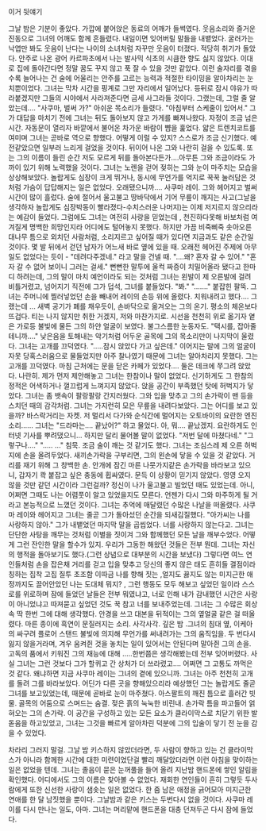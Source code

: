 
이거 뒷얘기



그날 밤은 기분이 좋았다. 가깝에 붙어앉은 동료의 어깨가 들썩였다. 웃음소리와 즐거운 진동으로 그녀의 어깨도 함께 흔들렸다. 내일이면 잊어버릴 말들을 내뱉었다. 굴러가는 낙엽만 봐도 웃음이 난다는 나이의 소녀처럼 자꾸만 웃음이 터졌다. 적당히 취기가 돌았다. 안주로 나온 광어 카르파초에서 나는 발사믹 식초의 시큼한 향도 싫지 않았다. 이대로 집에 돌아간다면 정말 꿈도 꾸지 않고 푹 잘 수 있을 것만 같았다. 이런 술자리를 겪을수록 늘어나는 건 술에 어울리는 안주를 고르는 능력과 적절한 타이밍을 알아차리는 눈치뿐이었다. 그녀는 막차 시간을 핑계로 그만 자리에서 일어났다. 등뒤로 잠시 야유가 따라붙겠지만 그들의 시야에서 사라져준다면 금세 사그라들 것이다. 그랬는데, 그럴 줄 알았는데.... "사쿠마, 벌써 가?" 아쉬운 목소리가 들렸다. "아침부터 스케줄이 있어서." 그가 대답을 마치기 전에 그녀는 뒤도 돌아보지 않고 가게를 빠져나왔다. 자정이 조금 넘은 시간. 자동문이 열리자 바깥에서 불어온 차가운 바람이 뺨을 훑었다. 얇은 트렌치코트를 여미며 그녀는 곧바로 역으로 향했다. 어떻게 이럴 수 있지? 스스로가 조금 신기했다. 예전같았으면 일부러 느리게 걸었을 것이다. 뒤이어 나온 그와 나란히 걸을 수 있도록. 또는 그의 이름이 들린 순간 저도 모르게 뒤를 돌아본다든가....아무튼 그와 조금이라도 가까이 있기 위해 노력했을 것이다. 그녀는 노렌을 걷어 젖히는 그와 눈이 마주치는 모습을 상상해보았다. 놀랍게도 심장이 크게 뛰거나, 동시에 무언가를 억지로 꾹꾹 눌러담은 것처럼 가슴이 답답해지는 일은 없었다. 오래됐으니까.... 사쿠마 레이. 그와 헤어지고 벌써 시간이 많이 흘렀다. 술에 절어서 울고불고 땅바닥에서 기어 무릎이 깨지는 사고(그날을 생각하자 놀랍게도 심장박동이 빨라졌다-수치스러운 나머지)는 이제 저지르지 않으리라는 예감이 들었다. 그럼에도 그녀는 여전히 사랑을 믿었는데 ,  천진하다못해 바보처럼 여겨질게 명백한 희망인지라 어디에도 털어놓지 못했다. 하지만 가끔 비죽삐죽 솟아오른 대나무 틈으로 외치던 사람처럼, 소리지르고 싶어질 때가 있다면 지금과도 같은 순간일 것이다. 몇 발 뒤에서 걷던 남자가 어느새 바로 옆에 있을 때. 오래전 헤어진 주제에 아무 일도 없었다는 듯이 - "데려다주겠네." 라고 말을 건넬 때. "....왜? 혼자 갈 수 있어." "혼자 갈 수 없어 보이니 그러는 걸세." 뻔뻔한 말투에 울컥 짜증이 치밀어올라 됐다고 한마디 하려는데, 그의 말이 마치 예언이라도 되는 것처럼 그녀는 왼발이 제 오른발에 걸려 비틀거렸고, 넘어지기 직전에 그가 덥석, 그녀를 붙들었다. "봐." "......." 붙잡힌 팔뚝. 그녀는 주머니에 찔러넣었던 손을 빼내어 레이의 손등 위에 올렸다. 치워내려고 했다.... 그랬는데 ... 새벽 공기가 폐를 채우듯이, 손바닥으로 옮겨오는 그의 온기. 평소의 체온보다 뜨겁다. 티는 나지 않지만 취한 거겠지, 저와 마찬가지로. 시선을 천천히 위로 옮기자 옅은 가로등 불빛에 물든 그의 하얀 얼굴이 보였다. 불그스름한 눈동자도. "택시를, 잡아줄테니까...." 낮은음을 토해내는 악기처럼 어두운 골목에  그의 목소리만이 나지막이 울렸다. 그녀는 고개를 끄덕였다. ".....잠시 앉았다 가고 싶은데." 이어지는 말에 그의 얼굴이 자못 당혹스러움으로 물들었지만 아주 찰나였기 때문에 그녀는 알아차리지 못했다. 그는 고개를 끄덕였다. 마침 근처에는 문을 닫은 카페가 있었다.... 둘은 데크에 쭈그려 앉았다. 나란히. 제가 먼저 제안해놓고 그녀는 한참이나 말이 없었다. 신기하게도 그 한참의 정적은 어색하거나 껄끄럽게 느껴지지 않았다. 앉을 공간이 부족했던 탓에 허벅지가 닿았다. 그녀는 좀 뱃속이 팔랑팔랑 간지러웠다. 그와 입을 맞추고 그의 손가락이 맨 등을 스치던 때의 감각처럼. 그녀는 가지런히 모은 무릎을 내려다보았다. 그는 어디를 보고 있을까? 바스락거리는 자켓. 저 멀리서 다가와 순식간에 멀어지는 오토바이의 요란한 엔진소리...... 그녀는 "드라마는.... 끝났어?" 하고 물었다. 아, 뭐.... 끝났겠지. 요란하게도 인터넷 기사를 뿌려댔으니... 하지만 달리 물어볼 말이 없었다. "저번 달에 마쳤다네." "그렇구나...." "..... ..." 침묵. 조금 술이 깨는 것 같기도 했다. 그녀는 조심스레 제 오른 허벅지에 손을 올려두었다. 새끼손가락을 구부리면, 그의 왼손에 닿을 수 있을 것 같았다. 거리를 재기 위해 그 창백한 손. 안개에 잠긴 마른 나뭇가지같은 손가락을 바라보고 있으니, 갑자기 콱 붙잡고 싶은 충동에 휩싸였다. 문득 이 상황이 믿기지 않았다.  영영 오지 않을 것만 같던 시간이라 그런걸까? 정신이 나가 울고불고 빌었던 때도 있었는데. 아니, 어쩌면 그때도 나는 어렴풋이 알고 있었을지도 모른다. 언젠가 다시 그와 마주하게 될 거라고 본능적으로 느꼈던 것이다. 그녀는 추억에 매달렸던 수많은 나날을 떠올렸다. 사쿠마 레이와 헤어지고 그녀는 줄곧 그가 돌아섰던 순간을 되새김질했다. "아가씨는 나를 사랑하지 않아." 그가 내뱉었던 마지막 말을 곱씹었다. 너를 사랑하지 않는다고. 그녀는 단단한 사탕을 깨무는 것처럼 이별을 짓이겨 그와 함께했던 모든 날을 깨부수었다. 어떻게 그런 잔인한 말을 할수가 있지. 우리가 그동한 해왔던 것들은 전부 뭔데. 그녀는 자신의 행적을 돌아보기도 했다.(그런 상념으로 대부분의 시간을 보냈다) 그렇다면 여느 연인들처럼 손을 잡은채 거리를 걷고 입을 맞추고 당신의 좋지 않은 태도 흔히들 결점이라 칭하는 집착 고집 질투 초조함 이따금 나를 향해 짓는 ,얼지도 끓지도 않는 미지근한 애정까지도 끌어안았던 나는 도대체 뭐지? ,  그런 행동도 모두 해보고 싶었던 일이라 스스로를 위로하며 잠에 들었던 날들은 전부 뭐였냐고, 너로 인해 내가 감내했던 시간은 사랑이 아니었냐고 따져묻고 싶었던 것도 꾹 참고 너를 보내주었는데.  그녀는 그 수많은 회상 속 딱 한번 그에 대해 생각했다. 안경을 쓰고 대본을 뒤적이는 그의 옆얼굴 같은 걸 떠올렸다. 마른 종이에 흑연이 문질러지는 소리. 사각사각. 깊은 밤 .그녀의 침대 옆, 이케아의 싸구려 플로어 스탠드 불빛에 의지해 무언가를 써내려가는 그의 움직임을. 두 번다시 잃지 않을거라며, 겨우 움켜쥔 것을 놓치는 일이 있어서는 안된다며 말아쥔 그의 손을. 고독의 품에서 키워진 그의 재능에 대해 .....한번쯤은 생각해봤는데 전부 잊어버렸다. 사실 그녀는 그런 것보다 그가 할퀴고 간 상처가 더 쓰라렸고.... 어쩌면 그 고통도 까먹은 것 같다. 왜냐하면 지금 사쿠마 레이는 그녀의 곁에 있으니까. 그녀는 아주 천천히 고개를 돌려 그를 바라보았다. 어딘가 다른 곳을 향해있으리라 예상했던 그는 놀랍게도 줄곧 그녀를 보고있었는데, 때문에 곧바로 눈이 마주쳤다. 아스팔트의 깨진 틈으로 흘러간 빗물. 골목의 어둠으로 스며드는 숨결. 젖은 흙의 눅눅한 비린내. 손가락 틈을 파고들어 얽혀오는 그의 손가락. 이 공간을 구성하고 있는 모든 요소가 클라이막스로 치닫기 위한 발돋움을 하고있었고,  그녀는 그것을 빠르게 알아차린 덕분에 그의 입술이 닿기 전 눈을 감을 수 있었다.

차라리 그러지 말걸. 그날 밤 키스하지 않았더라면, 두 사람이 향하고 있는 건 클라이막스가 아니라 함께한 시간에 대한 미련이었단걸 빨리 깨달았더라면  이런 아침을 맞이하는 일은 없었을 텐데. 그녀는 졸음이 묻은 눈꺼풀을 들어 올려 지난밤 핸드폰에 쌓인 알림을 확인했다. 어디에서도 그의 이름은 찾아볼 수 없었다. 재회한 연인들이 흔히 그렇듯  두사람에게 또한 신선한 사랑이 샘솟는 일은 없었다. 한 줌 남은 애정을 긁어모아 미지근한 연애를 한 달 남짓했을 뿐이다. 그날밤과 같은 키스는 두번다시 없을 것이다. 사쿠마 레이를 다시 만나는 일도, 아마. 그녀는 머리맡에 핸드폰을 대충 던져두곤 다시 잠에 들었다.









